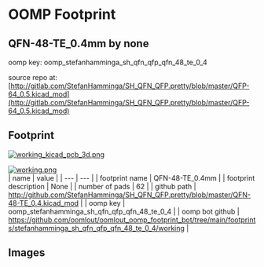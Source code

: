 # OOMP Footprint  
## QFN-48-TE_0.4mm  by none  
  
oomp key: oomp_stefanhamminga_sh_qfn_qfp_qfn_48_te_0_4  
  
source repo at: [http://gitlab.com/StefanHamminga/SH_QFN_QFP.pretty/blob/master/QFP-64_0.5.kicad_mod](http://gitlab.com/StefanHamminga/SH_QFN_QFP.pretty/blob/master/QFP-64_0.5.kicad_mod)  
## Footprint  
  
[![working_kicad_pcb_3d.png](working_kicad_pcb_3d_600.png)](working_kicad_pcb_3d.png)  
  
[![working.png](working_600.png)](working.png)  
| name | value | 
| --- | --- | 
| footprint name | QFN-48-TE_0.4mm | 
| footprint description | None | 
| number of pads | 62 | 
| github path | http://github.com/StefanHamminga/SH_QFN_QFP.pretty/blob/master/QFN-48-TE_0.4.kicad_mod | 
| oomp key | oomp_stefanhamminga_sh_qfn_qfp_qfn_48_te_0_4 | 
| oomp bot github | https://github.com/oomlout/oomlout_oomp_footprint_bot/tree/main/footprints/stefanhamminga_sh_qfn_qfp_qfn_48_te_0_4/working | 
## Images  
